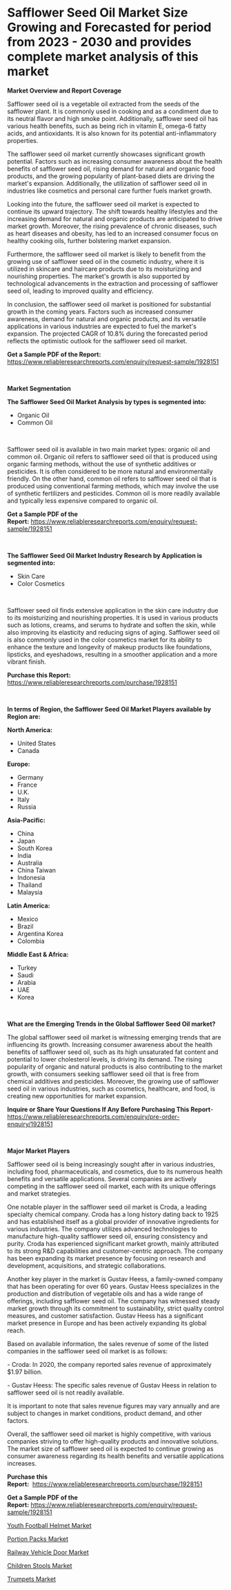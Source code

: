 <p><h1>Safflower Seed Oil Market Size Growing and Forecasted for period from 2023 - 2030 and provides complete market analysis of this market</h1></p><p><strong>Market Overview and Report Coverage</strong></p>
<p><p>Safflower seed oil is a vegetable oil extracted from the seeds of the safflower plant. It is commonly used in cooking and as a condiment due to its neutral flavor and high smoke point. Additionally, safflower seed oil has various health benefits, such as being rich in vitamin E, omega-6 fatty acids, and antioxidants. It is also known for its potential anti-inflammatory properties.</p><p>The safflower seed oil market currently showcases significant growth potential. Factors such as increasing consumer awareness about the health benefits of safflower seed oil, rising demand for natural and organic food products, and the growing popularity of plant-based diets are driving the market's expansion. Additionally, the utilization of safflower seed oil in industries like cosmetics and personal care further fuels market growth.</p><p>Looking into the future, the safflower seed oil market is expected to continue its upward trajectory. The shift towards healthy lifestyles and the increasing demand for natural and organic products are anticipated to drive market growth. Moreover, the rising prevalence of chronic diseases, such as heart diseases and obesity, has led to an increased consumer focus on healthy cooking oils, further bolstering market expansion.</p><p>Furthermore, the safflower seed oil market is likely to benefit from the growing use of safflower seed oil in the cosmetic industry, where it is utilized in skincare and haircare products due to its moisturizing and nourishing properties. The market's growth is also supported by technological advancements in the extraction and processing of safflower seed oil, leading to improved quality and efficiency.</p><p>In conclusion, the safflower seed oil market is positioned for substantial growth in the coming years. Factors such as increased consumer awareness, demand for natural and organic products, and its versatile applications in various industries are expected to fuel the market's expansion. The projected CAGR of 10.8% during the forecasted period reflects the optimistic outlook for the safflower seed oil market.</p></p>
<p><strong>Get a Sample PDF of the Report:</strong> <a href="https://www.reliableresearchreports.com/enquiry/request-sample/1928151">https://www.reliableresearchreports.com/enquiry/request-sample/1928151</a></p>
<p>&nbsp;</p>
<p><strong>Market Segmentation</strong></p>
<p><strong>The Safflower Seed Oil Market Analysis by types is segmented into:</strong></p>
<p><ul><li>Organic Oil</li><li>Common Oil</li></ul></p>
<p>&nbsp;</p>
<p><p>Safflower seed oil is available in two main market types: organic oil and common oil. Organic oil refers to safflower seed oil that is produced using organic farming methods, without the use of synthetic additives or pesticides. It is often considered to be more natural and environmentally friendly. On the other hand, common oil refers to safflower seed oil that is produced using conventional farming methods, which may involve the use of synthetic fertilizers and pesticides. Common oil is more readily available and typically less expensive compared to organic oil.</p></p>
<p><strong>Get a Sample PDF of the Report:</strong>&nbsp;<a href="https://www.reliableresearchreports.com/enquiry/request-sample/1928151">https://www.reliableresearchreports.com/enquiry/request-sample/1928151</a></p>
<p>&nbsp;</p>
<p><strong>The Safflower Seed Oil Market Industry Research by Application is segmented into:</strong></p>
<p><ul><li>Skin Care</li><li>Color Cosmetics</li></ul></p>
<p>&nbsp;</p>
<p><p>Safflower seed oil finds extensive application in the skin care industry due to its moisturizing and nourishing properties. It is used in various products such as lotions, creams, and serums to hydrate and soften the skin, while also improving its elasticity and reducing signs of aging. Safflower seed oil is also commonly used in the color cosmetics market for its ability to enhance the texture and longevity of makeup products like foundations, lipsticks, and eyeshadows, resulting in a smoother application and a more vibrant finish.</p></p>
<p><strong>Purchase this Report:</strong>&nbsp; <a href="https://www.reliableresearchreports.com/purchase/1928151">https://www.reliableresearchreports.com/purchase/1928151</a></p>
<p>&nbsp;</p>
<p><strong>In terms of Region, the Safflower Seed Oil Market Players available by Region are:</strong></p>
<p>
    <p> <strong> North America: </strong>
        <ul>
            <li>United States</li>
            <li>Canada</li>
        </ul>
        </p> 
    <p> <strong> Europe: </strong>
        <ul>
            <li>Germany</li>
            <li>France</li>
            <li>U.K.</li>
            <li>Italy</li>
            <li>Russia</li>
        </ul>
        </p> 
    <p> <strong> Asia-Pacific: </strong>
        <ul>
            <li>China</li>
            <li>Japan</li>
            <li>South Korea</li>
            <li>India</li>
            <li>Australia</li>
            <li>China Taiwan</li>
            <li>Indonesia</li>
            <li>Thailand</li>
            <li>Malaysia</li>
        </ul>
        </p> 
    <p> <strong> Latin America: </strong>
        <ul>
            <li>Mexico</li>
            <li>Brazil</li>
            <li>Argentina Korea</li>
            <li>Colombia</li>
        </ul>
        </p> 
    <p> <strong> Middle East & Africa: </strong>
        <ul>
            <li>Turkey</li>
            <li>Saudi</li>
            <li>Arabia</li>
            <li>UAE</li>
            <li>Korea</li>
        </ul>
    </p>
    </p>
<p>&nbsp;</p>
<p><strong>What are the Emerging Trends in the Global Safflower Seed Oil market?</strong></p>
<p><p>The global safflower seed oil market is witnessing emerging trends that are influencing its growth. Increasing consumer awareness about the health benefits of safflower seed oil, such as its high unsaturated fat content and potential to lower cholesterol levels, is driving its demand. The rising popularity of organic and natural products is also contributing to the market growth, with consumers seeking safflower seed oil that is free from chemical additives and pesticides. Moreover, the growing use of safflower seed oil in various industries, such as cosmetics, healthcare, and food, is creating new opportunities for market expansion.</p></p>
<p><strong>Inquire or Share Your Questions If Any Before Purchasing This Report</strong>- <a href="https://www.reliableresearchreports.com/enquiry/pre-order-enquiry/1928151">https://www.reliableresearchreports.com/enquiry/pre-order-enquiry/1928151</a></p>
<p>&nbsp;</p>
<p><strong>Major Market Players</strong></p>
<p><p>Safflower seed oil is being increasingly sought after in various industries, including food, pharmaceuticals, and cosmetics, due to its numerous health benefits and versatile applications. Several companies are actively competing in the safflower seed oil market, each with its unique offerings and market strategies.</p><p>One notable player in the safflower seed oil market is Croda, a leading specialty chemical company. Croda has a long history dating back to 1925 and has established itself as a global provider of innovative ingredients for various industries. The company utilizes advanced technologies to manufacture high-quality safflower seed oil, ensuring consistency and purity. Croda has experienced significant market growth, mainly attributed to its strong R&D capabilities and customer-centric approach. The company has been expanding its market presence by focusing on research and development, acquisitions, and strategic collaborations.</p><p>Another key player in the market is Gustav Heess, a family-owned company that has been operating for over 60 years. Gustav Heess specializes in the production and distribution of vegetable oils and has a wide range of offerings, including safflower seed oil. The company has witnessed steady market growth through its commitment to sustainability, strict quality control measures, and customer satisfaction. Gustav Heess has a significant market presence in Europe and has been actively expanding its global reach.</p><p>Based on available information, the sales revenue of some of the listed companies in the safflower seed oil market is as follows:</p><p>- Croda: In 2020, the company reported sales revenue of approximately $1.97 billion.</p><p>- Gustav Heess: The specific sales revenue of Gustav Heess in relation to safflower seed oil is not readily available.</p><p>It is important to note that sales revenue figures may vary annually and are subject to changes in market conditions, product demand, and other factors.</p><p>Overall, the safflower seed oil market is highly competitive, with various companies striving to offer high-quality products and innovative solutions. The market size of safflower seed oil is expected to continue growing as consumer awareness regarding its health benefits and versatile applications increases.</p></p>
<p><strong>Purchase this Report:</strong>&nbsp;&nbsp;<a href="https://www.reliableresearchreports.com/purchase/1928151">https://www.reliableresearchreports.com/purchase/1928151</a></p>
<p></p>
<p><strong>Get a Sample PDF of the Report:</strong>&nbsp;<a href="https://www.reliableresearchreports.com/enquiry/request-sample/1928151">https://www.reliableresearchreports.com/enquiry/request-sample/1928151</a></p>
<p><p><a href="https://www.linkedin.com/pulse/youth-football-helmet-market-size-share-amp-trends-analysis-lgpuc/">Youth Football Helmet Market</a></p><p><a href="https://medium.com/@adibooy632501/portion-packs-nbsp-market-focuses-on-market-share-size-and-projected-forecast-till-2030-886886d3315c">Portion Packs Market</a></p><p><a href="https://github.com/YashRP12/Market-Research-Report-List-1/blob/main/railway-vehicle-door-market.md">Railway Vehicle Door Market</a></p><p><a href="https://github.com/Chiragrp24/Market-Research-Report-List-1/blob/main/children-stools-market.md">Children Stools Market</a></p><p><a href="https://www.linkedin.com/pulse/trumpets-market-insights-players-forecast-till-2030-research-trac-expjc/">Trumpets Market</a></p></p>